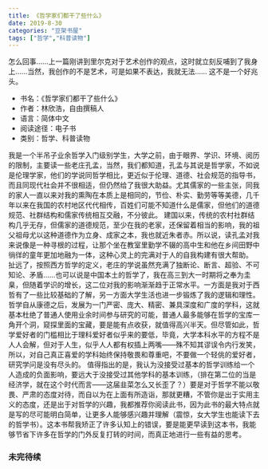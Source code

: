 ```yaml
---
title: 《哲学家们都干了些什么》
date: 2019-8-30
categories: "豆架书屋"
tags: ["哲学","科普读物"]
---
```


怎么回事……上一篇刚讲到里尔克对于艺术创作的观点，这时就立刻反哺到了我身上……当然，我创作的不是艺术，可是如果不表达，我就无法……
这不是一个好兆头。

* 书名：《哲学家们都干了些什么》
* 作者：林欣浩，自由撰稿人
* 语言：简体中文
* 阅读途径：电子书
* 类别：哲学、科普读物

我是一个半吊子业余哲学入门级别学生，大学之前，由于眼界、学识、环境、阅历的限制，主要读一些老庄孔孟，当然，我们都知道，孔孟与其说是哲学家，不如说是伦理学家，他们的学说同哲学相比，更近似于伦理、道德、社会规范的指导书，而且同现代社会并不很相适，但仍然给了我很大助益。尤其儒家的一些主张，同我的家人一直以来对我的熏陶在本质上是相同的，节俭、朴实、勤劳等等美德，几千年以来在我国的农村地区代代相传，百姓们可能不知道什么是儒家，但他们的道德规范、社群结构和儒家传统相互交融，不分彼此。
建国以来，传统的农村社群结构几乎无存，但儒家的道德规范，至少在我的老家，还保留着相当的影响，我的祖父祖母尤以这种道德作为立身、成家之本，我也就近朱者赤。所以说，读孔孟对我来说像是一种寻根的过程，让那个坐在教室里勤学不辍的高中生和他在乡间田野中徜徉的童年更加地融为一体，这种心灵上的完满对于人的自我构建有很大帮助。
扯远了，按照西方哲学的定义，老庄的学说虽然充满了独断论、断言、超验、不可知论、矛盾……也可以说是中国本土的哲学了，我在高三到大一时期将之奉为圭臬，但随着学识的增长，这二位对我的影响渐渐趋于正常水平。一方面是我对于西哲有了一些比较基础的了解，另一方面大学生活也进一步锻炼了我的逻辑和理性。
哲学自从康德之后，发展为一门严密、庞大、精密、兼具深度和广度的学科，这就基本杜绝了普通人使用业余时间参与研究的可能，普通人最多能够在哲学的宝库一角开个洞，窥探里面的宝藏，要是能有点收获，就值得高兴半天。但尽管如此，哲学爱好者的门槛相比于理科爱好者似乎来的要低，毕竟，大学本科水平的方程不是人人会解，但对于人生，似乎人人都有权插上两嘴——殊不知其谬误令内行发笑，所以，对自己真正喜爱的学科始终保持敬畏和尊重吧，不要做一个轻佻的爱好者，研究学问是没有尽头的。
值得指出的是，我认为没接受过基本的哲学训练给一个人造成的负面影响，要远大于没接受过其他学科的基本训练，（排在第二位的当是经济学，就在这个时代而言——这届韭菜怎么又长歪了？）要是对于哲学不能以敬畏、严肃的态度对待，而自以为在上面有所造诣，那就更糟，不管你是出于实用主义的态度，还是出于对哲学的兴趣，我都推荐你阅读此书，因为此书的最大特点就是写的尽可能明白简单，让更多人能够感兴趣并理解（震惊，女大学生也能读下去的哲学书）。这本书帮我矫正了许多认知上的错误，要是能更早读到这本书，我能够节省下许多在哲学的门外反复打转的时间，而真正地进行一些有益的思考。

### 未完待续


